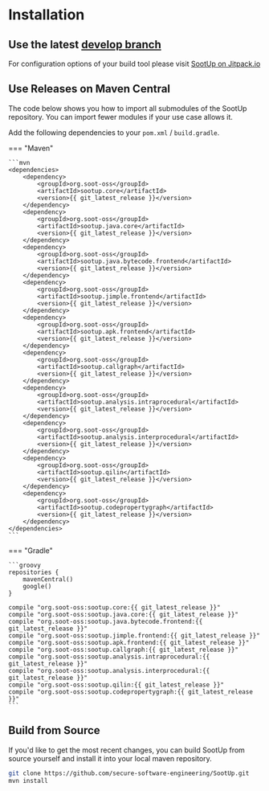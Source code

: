 # Installation

## Use the latest [develop branch](https://github.com/soot-oss/SootUp/tree/develop)
For configuration options of your build tool please visit [SootUp on Jitpack.io](https://jitpack.io/#soot-oss/SootUp/develop-SNAPSHOT)


## Use Releases on Maven Central
The code below shows you how to import all submodules of the SootUp repository.
You can import fewer modules if your use case allows it.

Add the following dependencies to your ```pom.xml``` / ```build.gradle```.

=== "Maven"

    ```mvn
    <dependencies>
        <dependency>
            <groupId>org.soot-oss</groupId>
            <artifactId>sootup.core</artifactId>
            <version>{{ git_latest_release }}</version>
        </dependency>
        <dependency>
            <groupId>org.soot-oss</groupId>
            <artifactId>sootup.java.core</artifactId>
            <version>{{ git_latest_release }}</version>
        </dependency>
        <dependency>
            <groupId>org.soot-oss</groupId>
            <artifactId>sootup.java.bytecode.frontend</artifactId>
            <version>{{ git_latest_release }}</version>
        </dependency>
        <dependency>
            <groupId>org.soot-oss</groupId>
            <artifactId>sootup.jimple.frontend</artifactId>
            <version>{{ git_latest_release }}</version>
        </dependency>
        <dependency>
            <groupId>org.soot-oss</groupId>
            <artifactId>sootup.apk.frontend</artifactId>
            <version>{{ git_latest_release }}</version>
        </dependency>
        <dependency>
            <groupId>org.soot-oss</groupId>
            <artifactId>sootup.callgraph</artifactId>
            <version>{{ git_latest_release }}</version>
        </dependency>
        <dependency>
            <groupId>org.soot-oss</groupId>
            <artifactId>sootup.analysis.intraprocedural</artifactId>
            <version>{{ git_latest_release }}</version>
        </dependency>
        <dependency>
            <groupId>org.soot-oss</groupId>
            <artifactId>sootup.analysis.interprocedural</artifactId>
            <version>{{ git_latest_release }}</version>
        </dependency>
        <dependency>
            <groupId>org.soot-oss</groupId>
            <artifactId>sootup.qilin</artifactId>
            <version>{{ git_latest_release }}</version>
        </dependency>
        <dependency>
            <groupId>org.soot-oss</groupId>
            <artifactId>sootup.codepropertygraph</artifactId>
            <version>{{ git_latest_release }}</version>
        </dependency>
    </dependencies>
    ```

=== "Gradle"

    ```groovy
    repositories {
        mavenCentral()
        google()
    }
    
    compile "org.soot-oss:sootup.core:{{ git_latest_release }}"
    compile "org.soot-oss:sootup.java.core:{{ git_latest_release }}"
    compile "org.soot-oss:sootup.java.bytecode.frontend:{{ git_latest_release }}"
    compile "org.soot-oss:sootup.jimple.frontend:{{ git_latest_release }}"
    compile "org.soot-oss:sootup.apk.frontend:{{ git_latest_release }}"
    compile "org.soot-oss:sootup.callgraph:{{ git_latest_release }}"
    compile "org.soot-oss:sootup.analysis.intraprocedural:{{ git_latest_release }}"
    compile "org.soot-oss:sootup.analysis.interprocedural:{{ git_latest_release }}"
    compile "org.soot-oss:sootup.qilin:{{ git_latest_release }}"
    compile "org.soot-oss:sootup.codepropertygraph:{{ git_latest_release }}"
    ```

## Build from Source
If you'd like to get the most recent changes, you can build SootUp from source yourself and install it into your local maven repository.
```sh
git clone https://github.com/secure-software-engineering/SootUp.git
mvn install
```
